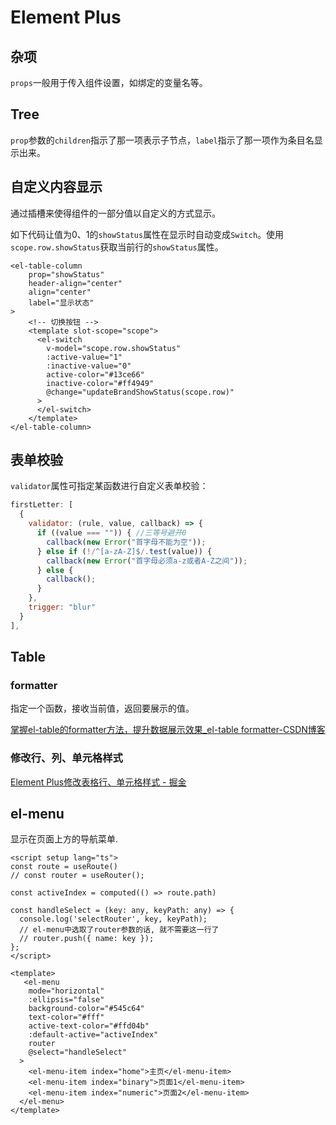 # Element Plus
## 杂项
`props`一般用于传入组件设置，如绑定的变量名等。
## Tree
`prop`参数的`children`指示了那一项表示子节点，`label`指示了那一项作为条目名显示出来。

## 自定义内容显示

通过插槽来使得组件的一部分值以自定义的方式显示。

如下代码让值为0、1的`showStatus`属性在显示时自动变成`Switch`。使用`scope.row.showStatus`获取当前行的`showStatus`属性。

```vue
<el-table-column
	prop="showStatus"
	header-align="center"
	align="center"
	label="显示状态"
>
	<!-- 切换按钮 -->
	<template slot-scope="scope">
	  <el-switch
		v-model="scope.row.showStatus"
		:active-value="1"
		:inactive-value="0"
		active-color="#13ce66"
		inactive-color="#ff4949"
		@change="updateBrandShowStatus(scope.row)"
      >
	  </el-switch>
	</template>
</el-table-column>
```

## 表单校验
`validator`属性可指定某函数进行自定义表单校验：

```js
firstLetter: [
  {
	validator: (rule, value, callback) => {
	  if ((value === "")) { //三等号避开0
		callback(new Error("首字母不能为空"));
	  } else if (!/^[a-zA-Z]$/.test(value)) {
		callback(new Error("首字母必须a-z或者A-Z之间"));
	  } else {
		callback();
	  }
	},
	trigger: "blur"
  }
],
```

## Table

### formatter

指定一个函数，接收当前值，返回要展示的值。

[掌握el-table的formatter方法，提升数据展示效果\_el-table formatter-CSDN博客](https://blog.csdn.net/Shids_/article/details/128223693)

### 修改行、列、单元格样式

[Element Plus修改表格行、单元格样式 - 掘金](https://juejin.cn/post/7091271859253035045)

## el-menu

显示在页面上方的导航菜单.
```vue
<script setup lang="ts">
const route = useRoute()
// const router = useRouter();

const activeIndex = computed(() => route.path)

const handleSelect = (key: any, keyPath: any) => {
  console.log('selectRouter', key, keyPath);
  // el-menu中选取了router参数的话, 就不需要这一行了
  // router.push({ name: key });
};
</script>

<template>
   <el-menu
    mode="horizontal"
    :ellipsis="false"
    background-color="#545c64"
    text-color="#fff"
    active-text-color="#ffd04b"
    :default-active="activeIndex"
    router
    @select="handleSelect"
  >
    <el-menu-item index="home">主页</el-menu-item>
    <el-menu-item index="binary">页面1</el-menu-item>
    <el-menu-item index="numeric">页面2</el-menu-item>
  </el-menu>
</template>
```





